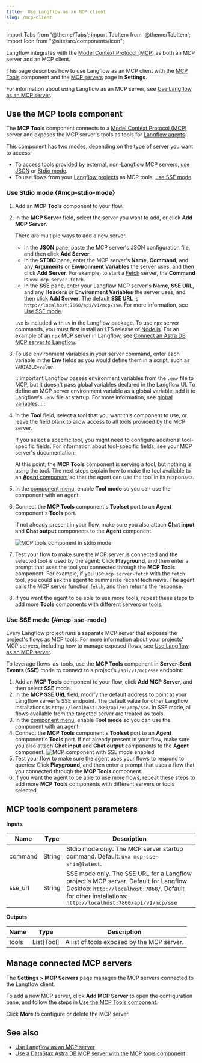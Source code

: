 ```yaml
---
title:  Use Langflow as an MCP client
slug: /mcp-client
---
```


import Tabs from '@theme/Tabs';
import TabItem from '@theme/TabItem';
import Icon from "@site/src/components/icon";

Langflow integrates with the [Model Context Protocol (MCP)](https://modelcontextprotocol.io/introduction) as both an MCP server and an MCP client.

This page describes how to use Langflow as an MCP client with the [MCP Tools](#use-the-mcp-tools-component) component and the [MCP servers](#manage-mcp-connections) page in **Settings**.

For information about using Langflow as an MCP server, see [Use Langflow as an MCP server](/mcp-server).

## Use the MCP tools component

The **MCP Tools** component connects to a [Model Context Protocol (MCP)](https://modelcontextprotocol.io/introduction) server and exposes the MCP server's tools as tools for [Langflow agents](/agents).

This component has two modes, depending on the type of server you want to access:

* To access tools provided by external, non-Langflow MCP servers, [use JSON](#mcp-stdio-mode) or [Stdio mode](#mcp-stdio-mode).
* To use flows from your [Langflow projects](/concepts-overview#projects) as MCP tools, [use SSE mode](#mcp-sse-mode).

### Use Stdio mode {#mcp-stdio-mode}

1. Add an **MCP Tools** component to your flow.

2. In the **MCP Server** field, select the server you want to add, or click <Icon name="Plus" aria-hidden="true"/> **Add MCP Server**.

    There are multiple ways to add a new server.

    * In the **JSON** pane, paste the MCP server's JSON configuration file, and then click **Add Server**.
    * In the **STDIO** pane, enter the MCP server's **Name**, **Command**, and any **Arguments** or **Environment Variables** the server uses, and then click **Add Server**.
    For example, to start a [Fetch](https://github.com/modelcontextprotocol/servers/tree/main/src/fetch) server, the **Command** is `uvx mcp-server-fetch`.
    * In the **SSE** pane, enter your Langflow MCP server's **Name**, **SSE URL**, and any **Headers** or **Environment Variables** the server uses, and then click **Add Server**.
    The default **SSE URL** is `http://localhost:7860/api/v1/mcp/sse`. For more information, see [Use SSE mode](#mcp-sse-mode).

    `uvx` is included with `uv` in the Langflow package.
    To use `npx` server commands, you must first install an LTS release of [Node.js](https://docs.npmjs.com/downloading-and-installing-node-js-and-npm).
    For an example of an `npx` MCP server in Langflow, see [Connect an Astra DB MCP server to Langflow](/mcp-component-astra).

3. To use environment variables in your server command, enter each variable in the **Env** fields as you would define them in a script, such as `VARIABLE=value`.

    :::important
    Langflow passes environment variables from the `.env` file to MCP, but it doesn't pass global variables declared in the Langflow UI.
    To define an MCP server environment variable as a global variable, add it to Langflow's `.env` file at startup.
    For more information, see [global variables](/configuration-global-variables).
    :::

4. In the **Tool** field, select a tool that you want this component to use, or leave the field blank to allow access to all tools provided by the MCP server.

    If you select a specific tool, you might need to configure additional tool-specific fields. For information about tool-specific fields, see your MCP server's documentation.

    At this point, the **MCP Tools** component is serving a tool, but nothing is using the tool. The next steps explain how to make the tool available to an [**Agent** component](/components-agents) so that the agent can use the tool in its responses.

5. In the [component menu](/concepts-components#component-menus), enable **Tool mode** so you can use the component with an agent.

6. Connect the **MCP Tools** component's **Toolset** port to an **Agent** component's **Tools** port.

    If not already present in your flow, make sure you also attach **Chat input** and **Chat output** components to the **Agent** component.

    ![MCP tools component in stdio mode](/img/component-mcp-stdio.png)

7.  Test your flow to make sure the MCP server is connected and the selected tool is used by the agent: Click **Playground**, and then enter a prompt that uses the tool you connected through the **MCP Tools** component.
For example, if you use `mcp-server-fetch` with the `fetch` tool, you could ask the agent to summarize recent tech news. The agent calls the MCP server function `fetch`, and then returns the response.

8. If you want the agent to be able to use more tools, repeat these steps to add more **Tools** components with different servers or tools.

### Use SSE mode {#mcp-sse-mode}

Every Langflow project runs a separate MCP server that exposes the project's flows as MCP tools.
For more information about your projects' MCP servers, including how to manage exposed flows, see [Use Langflow as an MCP server](/mcp-server).

To leverage flows-as-tools, use the **MCP Tools** component in **Server-Sent Events (SSE)** mode to connect to a project's `/api/v1/mcp/sse` endpoint:

1. Add an **MCP Tools** component to your flow, click <Icon name="Plus" aria-hidden="true"/> **Add MCP Server**, and then select **SSE** mode.
2. In the **MCP SSE URL** field, modify the default address to point at your Langflow server's SSE endpoint. The default value for other Langflow installations is `http://localhost:7860/api/v1/mcp/sse`.
In SSE mode, all flows available from the targeted server are treated as tools.
3. In the [component menu](/concepts-components#component-menus), enable **Tool mode** so you can use the component with an agent.
4. Connect the **MCP Tools** component's **Toolset** port to an **Agent** component's **Tools** port. If not already present in your flow, make sure you also attach **Chat input** and **Chat output** components to the **Agent** component.
![MCP component with SSE mode enabled](/img/component-mcp-sse-mode.png)
5. Test your flow to make sure the agent uses your flows to respond to queries: Click **Playground**, and then enter a prompt that uses a flow that you connected through the **MCP Tools** component.
6. If you want the agent to be able to use more flows, repeat these steps to add more **MCP Tools** components with different servers or tools selected.

## MCP tools component parameters

**Inputs**

| Name | Type | Description |
|------|------|-------------|
| command | String | Stdio mode only. The MCP server startup command. Default: `uvx mcp-sse-shim@latest`. |
| sse_url | String | SSE mode only. The SSE URL for a Langflow project's MCP server. Default for Langflow Desktop: `http://localhost:7868/`. Default for other installations: `http://localhost:7860/api/v1/mcp/sse` |

**Outputs**

| Name | Type | Description |
|------|------|-------------|
| tools | List[Tool] | A list of tools exposed by the MCP server. |

## Manage connected MCP servers

The **Settings > MCP Servers** page manages the MCP servers connected to the Langflow client.

To add a new MCP server, click <Icon name="Plus" aria-hidden="true"/> **Add MCP Server** to open the configuration pane, and follow the steps in [Use the MCP Tools component](#use-the-mcp-tools-component).

Click <Icon name="Ellipsis" aria-hidden="true"/> **More** to configure or delete the MCP server.

## See also

- [Use Langflow as an MCP server](/mcp-server)
- [Use a DataStax Astra DB MCP server with the MCP tools component](/mcp-component-astra)